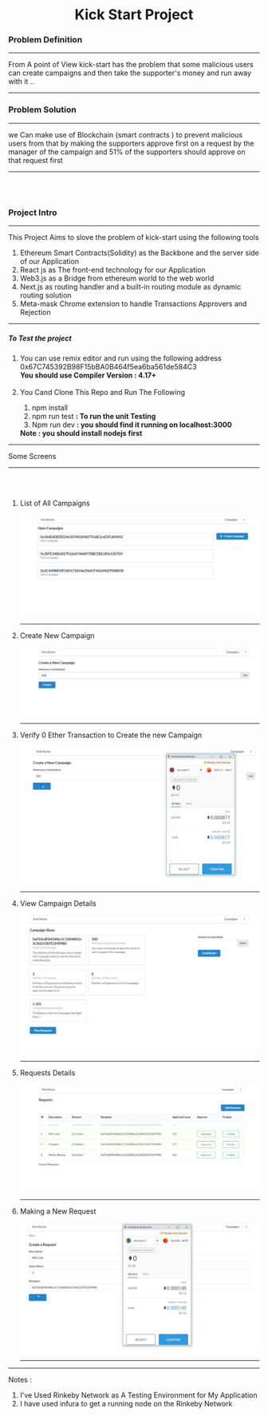 <h1 style = "text-align:center;">Kick Start Project</h1>
<h3>Problem Definition</h3>
<hr>
<p>From A point of View kick-start has the problem that some malicious users can create campaigns and then take the supporter's money and run away with it ..</p>
<hr>
<h3>Problem Solution</h3>
<hr>
we Can make use of Blockchain (smart contracts ) to prevent malicious users from that by making the supporters approve first on a request by the manager of the campaign and 51% of the supporters should approve on that request first
<hr>
<br>
<br>
<h3>Project Intro</h3>
<hr>
This Project Aims to slove the problem of kick-start using the following tools 
<ol>
<li>Ethereum Smart Contracts(Solidity) as the Backbone and the server side of our Application</li>
<li>React js as The front-end technology for our Application</li>
<li>Web3.js as a Bridge from ethereum world to the web world</li>
<li>Next.js as routing handler and a built-in routing module as dynamic routing solution</li>
<li>Meta-mask Chrome extension to handle Transactions Approvers and Rejection</li>
</ol>

<hr>
<h5>To Test the project</h5>
<ol><li>You can use remix editor and run using the following address <br> 
0x67C745392B98F15bBA0B464f5ea6ba561de584C3
<br>
<b>You should use Compiler Version : 4.17+</b>
</li>
<br>
<li>You Cand Clone This Repo and Run The Following</li>
<ol><li>npm install</li>
<li>npm run test <b>: To run the unit Testing</b>
<li>Npm run dev <b>: you should find it running on localhost:3000</b></li></li>
</ol>
<b>Note : you should install nodejs first</b>
</ol>

<hr>
Some Screens
<br>
<hr>
<br>
<br>
<ol><li>
<p>List of All Campaigns</p><img src="no1.jpg">
    <hr>
</li>
<li>
<p>Create New Campaign</p>
<img src="no2.jpg"/><hr></li>

<li>
    <p>Verify 0 Ether Transaction to Create the new Campaign</p>
    <img src="no3.jpg">
    <hr>
</li>

<li>
    <p>View Campaign Details</p>
    <img src="no4.jpg">
    <hr>
</li>

<li>
    <p>Requests Details</p>
    <img src="no6.jpg">
    <hr>
</li>

<li>
    <p>Making a New Request</p>
    <img src="no5.jpg">
    <hr>
</li>
</ol>

<hr>

Notes :
<ol><li>
I've Used Rinkeby Network as  A Testing Environment for My Application</li>

<li>I have used infura to get a running node on the Rinkeby Network</li></ol>

